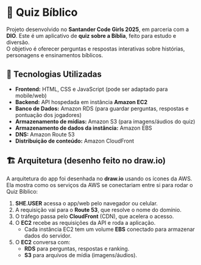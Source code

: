 # 📖 Quiz Bíblico

Projeto desenvolvido no **Santander Code Girls 2025**, em parceria com a **DIO**. 
Este é um aplicativo de **quiz sobre a Bíblia**, feito para estudo e diversão.  
O objetivo é oferecer perguntas e respostas interativas sobre histórias, personagens e ensinamentos bíblicos.



## 🚀 Tecnologias Utilizadas
- **Frontend:** HTML, CSS e JavaScript (pode ser adaptado para mobile/web)
- **Backend:** API hospedada em instância **Amazon EC2**
- **Banco de Dados:** Amazon RDS (para guardar perguntas, respostas e pontuação dos jogadores)
- **Armazenamento de mídias:** Amazon S3 (para imagens/áudios do quiz)
- **Armazenamento de dados da instância:** Amazon EBS
- **DNS:** Amazon Route 53
- **Distribuição de conteúdo:** Amazon CloudFront



## 🏗️ Arquitetura (desenho feito no draw.io)

A arquitetura do app foi desenhada no **draw.io** usando os ícones da AWS.  
Ela mostra como os serviços da AWS se conectariam entre si para rodar o Quiz Bíblico:

1. **SHE.USER** acessa o app/web pelo navegador ou celular.  
2. A requisição vai para o **Route 53**, que resolve o nome do domínio.  
3. O tráfego passa pelo **CloudFront** (CDN), que acelera o acesso.  
4. O **EC2** recebe as requisições da API e roda a aplicação.  
   - Cada instância EC2 tem um volume **EBS** conectado para armazenar dados do servidor.  
5. O **EC2** conversa com:  
   - **RDS** para perguntas, respostas e ranking.  
   - **S3** para arquivos de mídia (imagens/áudios).  



